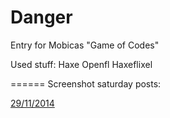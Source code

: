 Danger
======

Entry for Mobicas "Game of Codes"

Used stuff:
Haxe
Openfl
Haxeflixel

======
Screenshot saturday posts:

[29/11/2014](https://www.reddit.com/r/gamedev/comments/2nq9ru/screenshot_saturday_200_giving_thanks_to_gaming/cmg12hk)
